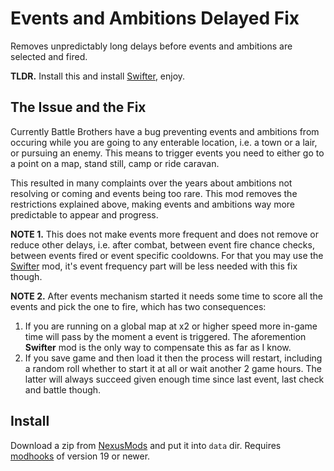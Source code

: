 # Events and Ambitions Delayed Fix

Removes unpredictably long delays before events and ambitions are selected and fired.

**TLDR.** Install this and install [Swifter][], enjoy.


## The Issue and the Fix

Currently Battle Brothers have a bug preventing events and ambitions from occuring while you are going to any enterable location, i.e. a town or a lair, or pursuing an enemy. This means to trigger events you need to either go to a point on a map, stand still, camp or ride caravan.

This resulted in many complaints over the years about ambitions not resolving or coming and events being too rare. This mod removes the restrictions explained above, making events and ambitions way more predictable to appear and progress.

**NOTE 1.** This does not make events more frequent and does not remove or reduce other delays, i.e. after combat, between event fire chance checks, between events fired or event specific cooldowns. For that you may use the [Swifter][] mod, it's event frequency part will be less needed with this fix though. 

**NOTE 2.** After events mechanism started it needs some time to score all the events and pick the one to fire, which has two consequences:

1. If you are running on a global map at x2 or higher speed more in-game time will pass by the moment a event is triggered. The aforemention **Swifter** mod is the only way to compensate this as far as I know.
2. If you save game and then load it then the process will restart, including a random roll whether to start it at all or wait another 2 game hours. The latter will always succeed given enough time since last event, last check and battle though. 


## Install

Download a zip from [NexusMods][] and put it into `data` dir. Requires [modhooks][] of version 19 or newer.

[Swifter]: https://www.nexusmods.com/battlebrothers/mods/542
[NexusMods]: https://www.nexusmods.com/battlebrothers/mods/666
[modhooks]: https://www.nexusmods.com/battlebrothers/mods/42
